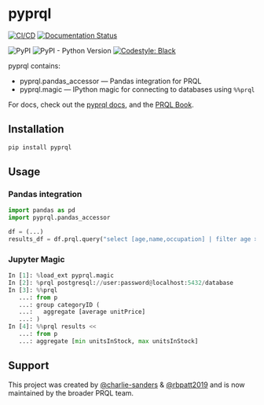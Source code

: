# pyprql

[![CI/CD](https://github.com/prql/pyprql/actions/workflows/pull-request.yaml/badge.svg?branch=main)](https://github.com/prql/pyprql/actions/workflows/pull-request.yaml)
[![Documentation Status](https://readthedocs.org/projects/pyprql/badge/?version=latest)](https://pyprql.readthedocs.io/en/latest/?badge=latest)

![PyPI](https://img.shields.io/pypi/v/pyprql)
![PyPI - Python Version](https://img.shields.io/pypi/pyversions/pyprql)
[![Codestyle: Black](https://img.shields.io/badge/code%20style-black-000000.svg)](https://github.com/psf/black)

<!-- [![codecov](https://codecov.io/gh/prql/PyPrql/branch/main/graph/badge.svg?token=C6J2UI7FR5)](https://codecov.io/gh/prql/PyPrql) -->

pyprql contains:

- pyprql.pandas_accessor — Pandas integration for PRQL
- pyprql.magic — IPython magic for connecting to databases using `%%prql`

For docs, check out the [pyprql docs](https://pyprql.readthedocs.io/), and the
[PRQL Book][prql_docs].

## Installation

```sh
pip install pyprql
```

## Usage

### Pandas integration

```python
import pandas as pd
import pyprql.pandas_accessor

df = (...)
results_df = df.prql.query("select [age,name,occupation] | filter age > 21")
```

### Jupyter Magic

```python
In [1]: %load_ext pyprql.magic
In [2]: %prql postgresql://user:password@localhost:5432/database
In [3]: %%prql
   ...: from p
   ...: group categoryID (
   ...:   aggregate [average unitPrice]
   ...: )
In [4]: %%prql results <<
   ...: from p
   ...: aggregate [min unitsInStock, max unitsInStock]

```

## Support

This project was created by
[@charlie-sanders](https://github.com/charlie-sanders/) &
[@rbpatt2019](https://github.com/rbpatt2019) and is now maintained by the
broader PRQL team.

[prql_docs]: https://prql-lang.org/book
